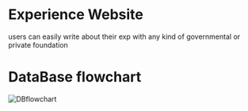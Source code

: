 # Experience Website 

users can easily write about their exp with any kind of governmental or private foundation 

# DataBase flowchart
![DBflowchart](Dbflowchart.png)